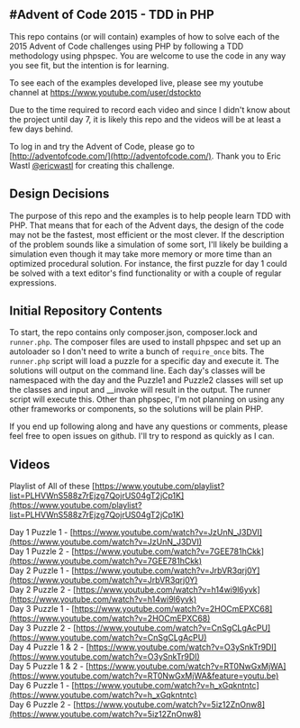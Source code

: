 #Advent of Code 2015 - TDD in PHP
---------------------------------

This repo contains (or will contain) examples of how to solve each of the 2015 Advent of Code challenges using PHP by following a TDD methodology using phpspec. You are welcome to use the code in any way you see fit, but the intention is for learning. 

To see each of the examples developed live, please see my youtube channel at https://www.youtube.com/user/dstockto

Due to the time required to record each video and since I didn't know about the project until day 7, it is likely this repo and the videos will be at least a few days behind.

To log in and try the Advent of Code, please go to [http://adventofcode.com/](http://adventofcode.com/). Thank you to Eric Wastl [@ericwastl](https://twitter.com/ericwastl) for creating this challenge.

## Design Decisions

The purpose of this repo and the examples is to help people learn TDD with PHP. That means that for each of the Advent days, the design of the code may not be the fastest, most efficient or the most clever. If the description of the problem sounds like a simulation of some sort, I'll likely be building a simulation even though it may take more memory or more time than an optimized procedural solution. For instance, the first puzzle for day 1 could be solved with a text editor's find functionality or with a couple of regular expressions.

## Initial Repository Contents

To start, the repo contains only composer.json, composer.lock and `runner.php`. The composer files are used to install phpspec and set up an autoloader so I don't need to write a bunch of `require_once` bits. The `runner.php` script will load a puzzle for a specific day and execute it. The solutions will output on the command line. Each day's classes will be namespaced with the day and the Puzzle1 and Puzzle2 classes will set up the classes and input and __invoke will result in the output. The runner script will execute this. Other than phpspec, I'm not planning on using any other frameworks or components, so the solutions will be plain PHP. 

If you end up following along and have any questions or comments, please feel free to open issues on github. I'll try to respond as quickly as I can.

## Videos

Playlist of All of these [https://www.youtube.com/playlist?list=PLHVWnS588z7rEjzg7QojrUS04gT2jCp1K](https://www.youtube.com/playlist?list=PLHVWnS588z7rEjzg7QojrUS04gT2jCp1K)

Day 1 Puzzle 1 - [https://www.youtube.com/watch?v=JzUnN_J3DVI](https://www.youtube.com/watch?v=JzUnN_J3DVI)  
Day 1 Puzzle 2 - [https://www.youtube.com/watch?v=7GEE781hCkk](https://www.youtube.com/watch?v=7GEE781hCkk)  
Day 2 Puzzle 1 - [https://www.youtube.com/watch?v=JrbVR3qrj0Y](https://www.youtube.com/watch?v=JrbVR3qrj0Y)  
Day 2 Puzzle 2 - [https://www.youtube.com/watch?v=h14wi9l6yvk](https://www.youtube.com/watch?v=h14wi9l6yvk)  
Day 3 Puzzle 1 - [https://www.youtube.com/watch?v=2HOCmEPXC68](https://www.youtube.com/watch?v=2HOCmEPXC68)  
Day 3 Puzzle 2 - [https://www.youtube.com/watch?v=CnSgCLgAcPU](https://www.youtube.com/watch?v=CnSgCLgAcPU)  
Day 4 Puzzle 1 & 2 - [https://www.youtube.com/watch?v=O3ySnkTr9DI](https://www.youtube.com/watch?v=O3ySnkTr9DI)  
Day 5 Puzzle 1 & 2 - [https://www.youtube.com/watch?v=RT0NwGxMjWA](https://www.youtube.com/watch?v=RT0NwGxMjWA&feature=youtu.be)  
Day 6 Puzzle 1 - [https://www.youtube.com/watch?v=h_xGqkntntc](https://www.youtube.com/watch?v=h_xGqkntntc)  
Day 6 Puzzle 2 - [https://www.youtube.com/watch?v=5iz12ZnOnw8](https://www.youtube.com/watch?v=5iz12ZnOnw8)  


